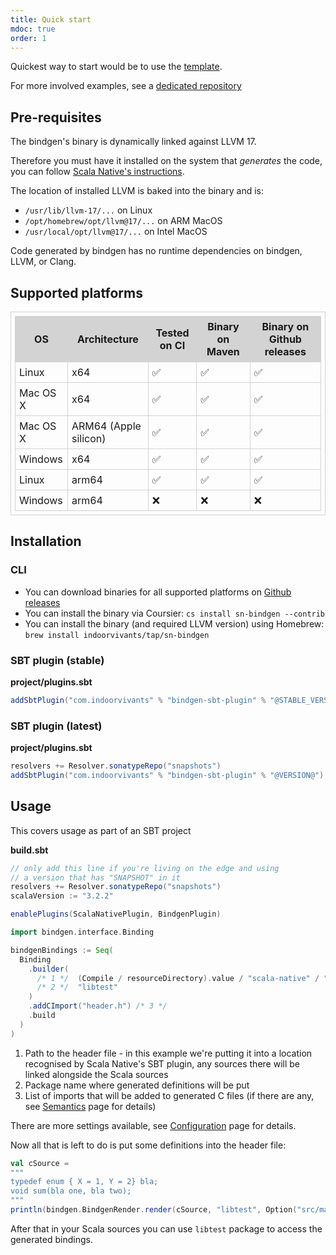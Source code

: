 ```yaml
---
title: Quick start
mdoc: true
order: 1
---
```


Quickest way to start would be to use the [template](https://github.com/keynmol/sn-bindgen-template/).

For more involved examples, see a [dedicated repository](https://github.com/keynmol/sn-bindgen-examples/)

## Pre-requisites

The bindgen's binary is dynamically linked against LLVM 17.

Therefore you must have it installed on the system that _generates_ the code, you can follow [Scala Native's instructions](https://scala-native.readthedocs.io/en/latest/user/setup.html#installing-clang-and-runtime-dependencies).

The location of installed LLVM is baked into the binary and is:

- `/usr/lib/llvm-17/...` on Linux
- `/opt/homebrew/opt/llvm@17/...` on ARM MacOS
- `/usr/local/opt/llvm@17/...` on Intel MacOS

Code generated by bindgen has no runtime dependencies on bindgen, LLVM, or Clang.

## Supported platforms

<div class = "text-small">
    <style type="text/css">
        table,th,td {
            border: 1px solid lightgrey;
            border-collapse:collapse;
            padding: 6px;
        }
        th {
            background-color:lightgrey;
            font-weight: bold;
        }
    </style>
    <table>
        <thead>
            <tr>
                <th>OS</th>
                <th>Architecture</th>
                <th>Tested on CI</th>
                <th>Binary on Maven</th>
                <th>Binary on Github releases</th>
            </tr>
        </thead>
        <tbody>
            <tr>
                <td>Linux</td>
                <td>x64</td>
                <td>✅</td>
                <td>✅</td>
                <td>✅</td>
            </tr>
            <tr>
                <td class='whitespace-nowrap'>Mac OS X</td>
                <td>x64</td>
                <td>✅</td>
                <td>✅</td>
                <td>✅</td>
            </tr>
            <tr>
                <td class='whitespace-nowrap'>Mac OS X</td>
                <td class='whitespace-nowrap'>ARM64 (Apple silicon)</td>
                <td>✅</td>
                <td>✅</td>
                <td>✅</td>
            </tr>
            <tr>
                <td>Windows</td>
                <td>x64</td>
                <td>✅</td>
                <td>✅</td>
                <td>✅</td>
            </tr>
            <tr>
                <td>Linux</td>
                <td>arm64</td>
                <td>✅</td>
                <td>✅</td>
                <td>✅</td>
            </tr>
            <tr>
                <td>Windows</td>
                <td>arm64</td>
                <td>❌</td>
                <td>❌</td>
                <td>❌</td>
            </tr>
        </tbody>
    </table>
</div>

## Installation

### CLI

- You can download binaries for all supported platforms on [Github releases](https://github.com/indoorvivants/sn-bindgen/releases/latest)
- You can install the binary via Coursier: `cs install sn-bindgen --contrib`
- You can install the binary (and required LLVM version) using Homebrew: `brew install indoorvivants/tap/sn-bindgen`

### SBT plugin (stable)

**project/plugins.sbt**
```scala
addSbtPlugin("com.indoorvivants" % "bindgen-sbt-plugin" % "@STABLE_VERSION@")
```

### SBT plugin (latest)

**project/plugins.sbt**
```scala
resolvers += Resolver.sonatypeRepo("snapshots")
addSbtPlugin("com.indoorvivants" % "bindgen-sbt-plugin" % "@VERSION@")
```

## Usage

This covers usage as part of an SBT project

**build.sbt**

```scala
// only add this line if you're living on the edge and using
// a version that has "SNAPSHOT" in it
resolvers += Resolver.sonatypeRepo("snapshots")
scalaVersion := "3.2.2"

enablePlugins(ScalaNativePlugin, BindgenPlugin)

import bindgen.interface.Binding

bindgenBindings := Seq(
  Binding
    .builder(
      /* 1 */  (Compile / resourceDirectory).value / "scala-native" / "header.h",
      /* 2 */  "libtest"
    )
    .addCImport("header.h") /* 3 */
    .build
  )
)
```

1. Path to the header file - in this example we're putting it into a location
   recognised by Scala Native's SBT plugin, any sources there will be linked alongside
   the Scala sources
2. Package name where generated definitions will be put
3. List of imports that will be added to generated C files (if there are any, see [Semantics](/semantics) page for details)

There are more settings available, see [Configuration](/configuration#sbt-plugin) page for details.

Now all that is left to do is put some definitions into the header file:

```scala mdoc:passthrough
val cSource =
"""
typedef enum { X = 1, Y = 2} bla;
void sum(bla one, bla two);
"""
println(bindgen.BindgenRender.render(cSource, "libtest", Option("src/main/resources/scala-native/header.h")))
```

After that in your Scala sources you can use `libtest` package to access the
generated bindings.
